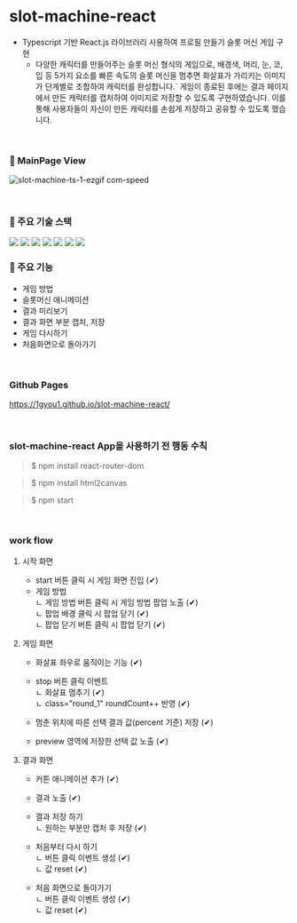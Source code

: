 # slot-machine-react

- Typescript 기반 React.js 라이브러리 사용하여 프로필 만들기 슬롯 머신 게임 구현                      
    - 다양한 캐릭터를 만들어주는 슬롯 머신 형식의 게임으로, 배경색, 머리, 눈, 코, 입 등 5가지 요소를 빠른 속도의 슬롯 머신을 멈추면 화살표가 가리키는 이미지가 단계별로 조합하여 캐릭터를 완성합니다.`
    게임이 종료된 후에는 결과 페이지에서 만든 캐릭터를 캡처하여 이미지로 저장할 수 있도록 구현하였습니다. 이를 통해 사용자들이 자신이 만든 캐릭터를 손쉽게 저장하고 공유할 수 있도록 했습니다.
                    
<br>

### 👀 MainPage View

![slot-machine-ts-1-ezgif com-speed](https://github.com/1GYOU1/slot-machine-react/assets/90018379/bcf0064b-224c-4cdd-aaf8-9f36aa90f91b)

<br>

### 📌 주요 기술 스택
<img src="https://img.shields.io/badge/HTML5-E34F26?style=flat-square&logo=HTML5&logoColor=white"/>
<img src="https://img.shields.io/badge/CSS3-F68212?style=flat-square&logo=CSS3&logoColor=white"/>
<img src="https://img.shields.io/badge/TypeScript-2d79c7?style=flat-square&logo=TypeScript&logoColor=white"/>
<img src="https://img.shields.io/badge/React-61DAFB?style=flat-square&logo=React&logoColor=white"/>

<img src="https://img.shields.io/badge/Visual Studio Code-007ACC?style=flat-square&logo=Visual Studio Code&logoColor=white"/>

<img src="https://img.shields.io/badge/Adobe Photoshop-31A8FF?style=flat-square&logo=Adobe Photoshop&logoColor=white"/>
<img src="https://img.shields.io/badge/Adobe Illustrator-FF9A00?style=flat-square&logo=Adobe Illustrator&logoColor=white"/>

<br>

### 📌 주요 기능
- 게임 방법
- 슬롯머신 애니메이션
- 결과 미리보기
- 결과 화면 부분 캡처, 저장
- 게임 다시하기
- 처음화면으로 돌아가기

<br>

### Github Pages
https://1gyou1.github.io/slot-machine-react/


<br>

### slot-machine-react App을 사용하기 전 행동 수칙

>$ npm install react-router-dom

>$ npm install html2canvas

>$ npm start 

<br>

### work flow

1. 시작 화면 
    - start 버튼 클릭 시 게임 화면 진입 (✔)
    - 게임 방법 
        <br>ㄴ 게임 방법 버튼 클릭 시 게임 방법 팝업 노출 (✔)
        <br>ㄴ 팝업 배경 클릭 시 팝업 닫기 (✔)
        <br>ㄴ 팝업 닫기 버튼 클릭 시 팝업 닫기 (✔)

2. 게임 화면
    - 화살표 좌우로 움직이는 기능 (✔)

    - stop 버튼 클릭 이벤트
        <br>ㄴ 화살표 멈추기 (✔)
        <br>ㄴ class="round_1" roundCount++ 반영 (✔)

    - 멈춘 위치에 따른 선택 결과 값(percent 기준) 저장 (✔)

    - preview 영역에 저장한 선택 값 노출 (✔)

3. 결과 화면

    - 커튼 애니메이션 추가 (✔)

    - 결과 노출 (✔)

    - 결과 저장 하기
        <br>ㄴ 원하는 부분만 캡처 후 저장 (✔)

    - 처음부터 다시 하기
        <br>ㄴ 버튼 클릭 이벤트 생성 (✔)
        <br>ㄴ 값 reset (✔)

    - 처음 화면으로 돌아가기
        <br>ㄴ 버튼 클릭 이벤트 생성 (✔)
        <br>ㄴ 값 reset (✔)